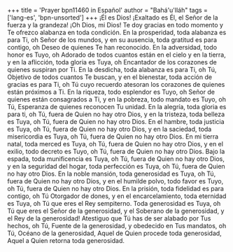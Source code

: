 +++
title = 'Prayer bpn11460 in Español'
author = "Bahá'u'lláh"
tags = ['lang-es', 'bpn-unsorted']
+++
¡Él es Dios! ¡Exaltado es Él, el Señor de la fuerza y la grandeza!
¡Oh Dios, mi Dios! Te doy gracias en todo momento y Te ofrezco alabanza en toda condición.
En la prosperidad, toda alabanza es para Ti, oh Señor de los mundos, y en su ausencia, toda gratitud es para contigo, oh Deseo de quienes Te han reconocido.
En la adversidad, todo honor es Tuyo, oh Adorado de todos cuantos están en el cielo y en la tierra, y en la aflicción, toda gloria es Tuya, oh Encantador de los corazones de quienes suspiran por Ti.
En la desdicha, toda alabanza es para Ti, oh Tú, Objetivo de todos cuantos Te buscan, y en el bienestar, toda acción de gracias es para Ti, oh Tú cuyo recuerdo atesoran los corazones de quienes están próximos a Ti.
En la riqueza, todo esplendor es Tuyo, oh Señor de quienes están consagrados a Ti, y en la pobreza, todo mandato es Tuyo, oh Tú, Esperanza de quienes reconocen Tu unidad.
En la alegría, toda gloria es para ti, oh Tú, fuera de Quien no hay otro Dios, y en la tristeza, toda belleza es Tuya, oh Tú, fuera de Quien no hay otro Dios.
En el hambre, toda justicia es Tuya, oh Tú, fuera de Quien no hay otro Dios, y en la saciedad, toda misericordia es Tuya, oh Tú, fuera de Quien no hay otro Dios.
En mi tierra natal, toda merced es Tuya, oh Tú, fuera de Quien no hay otro Dios, y en el exilio, todo decreto es Tuyo, oh Tú, fuera de Quien no hay otro Dios.
Bajo la espada, toda munificencia es Tuya, oh Tú, fuera de Quien no hay otro Dios, y en la seguridad del hogar, toda perfección es Tuya, oh Tú, fuera de Quien no hay otro Dios.
En la noble mansión, toda generosidad es Tuya, oh Tú, fuera de Quien no hay otro Dios, y en el humilde polvo, todo favor es Tuyo, oh Tú, fuera de Quien no hay otro Dios.
En la prisión, toda fidelidad es para contigo, oh Tú Otorgador de dones, y en el encarcelamiento, toda eternidad es Tuya, oh Tú que eres el Rey sempiterno.
Toda generosidad es Tuya, oh Tú que eres el Señor de la generosidad, y el Soberano de la generosidad, y el Rey de la generosidad! Atestiguo que Tú has de ser alabado por Tus hechos, oh Tú, Fuente de la generosidad, y obedecido en Tus mandatos, oh Tú, Océano de la generosidad, Aquel de Quien procede toda generosidad, Aquel a Quien retorna toda generosidad.
